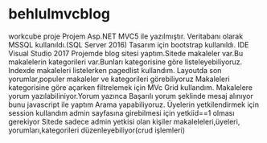 # behlulmvcblog
workcube proje
Projem Asp.NET MVC5 ile yazılmıştır.
Veritabanı olarak MSSQL kullanıldı.(SQL Server 2016)
Tasarım için bootstrap kullanıldı.
IDE Visual Studio 2017
Projemde blog sitesi yaptım.Sitede makaleler var.Bu makalelerin kategorileri var.Bunları kategorisine göre listeleyebiliyoruz.
Indexde makaleleri listelerken pagedlist kullandım.
Layoutda son yorumlar,populer makaleler ve kategorileri görebiliyoruz
Makaleleri kategorisine göre açarken filtrelemek için MVc Grid kullandım.
Makalelere yorum yazılabiliniyor.Yorum yazınca Başarılı yorum şeklinde mesaj alınıyor bunu javascript ile yaptım
Arama yapabiliyoruz.
Üyelerin yetkilendirmek için session kullandım admin sayfasına girebilmesi için yetkiid==1 olması gerekiyor
Sitede sadece admin yetkisi olan kişiler makaleleleri,üyeleri, yorumları,kategorileri düzenleyebiliyor(crud işlemleri) 
